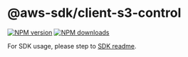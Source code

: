 # @aws-sdk/client-s3-control

[![NPM version](https://img.shields.io/npm/v/@aws-sdk/client-s3-control/rc.svg)](https://www.npmjs.com/package/@aws-sdk/client-s3-control)
[![NPM downloads](https://img.shields.io/npm/dm/@aws-sdk/client-s3-control.svg)](https://www.npmjs.com/package/@aws-sdk/client-s3-control)

For SDK usage, please step to [SDK readme](https://github.com/aws/aws-sdk-js-v3).
